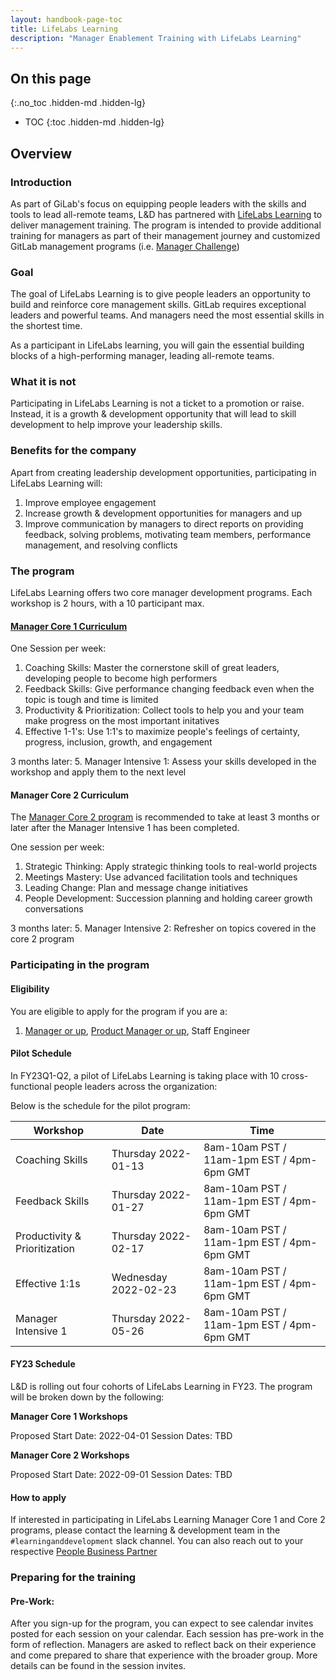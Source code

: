 ```yaml
---
layout: handbook-page-toc
title: LifeLabs Learning
description: "Manager Enablement Training with LifeLabs Learning"
---
```


## On this page
{:.no_toc .hidden-md .hidden-lg}

- TOC
{:toc .hidden-md .hidden-lg}

## Overview

### Introduction

As part of GiLab's focus on equipping people leaders with the skills and tools to lead all-remote teams, L&D has partnered with [LifeLabs Learning](https://lifelabslearning.com/) to deliver management training. The program is intended to provide additional training for managers as part of their management journey and customized GitLab management programs (i.e. [Manager Challenge](https://about.gitlab.com/handbook/people-group/learning-and-development/manager-challenge/)) 

### Goal

The goal of LifeLabs Learning is to give people leaders an opportunity to build and reinforce core management skills. GitLab requires exceptional leaders and powerful teams. And managers need the most essential skills in the shortest time. 

As a participant in LifeLabs learning, you will gain the essential building blocks of a high-performing manager, leading all-remote teams. 

### What it is not

Participating in LifeLabs Learning is not a ticket to a promotion or raise. Instead, it is a growth & development opportunity that will lead to skill development to help improve your leadership skills. 

### Benefits for the company

Apart from creating leadership development opportunities, participating in LifeLabs Learning will: 

1. Improve employee engagement
2. Increase growth & development opportunities for managers and up
3. Improve communication by managers to direct reports on providing feedback, solving problems, motivating team members, performance management, and resolving conflicts

### The program

LifeLabs Learning offers two core manager development programs. Each workshop is 2 hours, with a 10 participant max. 

#### [Manager Core 1 Curriculum](https://drive.google.com/file/d/1MJmxjrMSSCq3lWOOks-vMnzdzPucI0jp/view)

One Session per week: 
1. Coaching Skills: Master the cornerstone skill of great leaders, developing people to become high performers
2. Feedback Skills: Give performance changing feedback even when the topic is tough and time is limited
3. Productivity & Prioritization: Collect tools to help you and your team make progress on the most important initatives
4. Effective 1-1's: Use 1:1's to maximize people's feelings of certainty, progress, inclusion, growth, and engagement

3 months later: 
5. Manager Intensive 1: Assess your skills developed in the workshop and apply them to the next level 

#### Manager Core 2 Curriculum

The [Manager Core 2 program](https://drive.google.com/file/d/1f0HhqBfGn1lnaYSMHcYYqauwyOkNHS0R/view) is recommended to take at least 3 months or later after the Manager Intensive 1 has been completed. 

One session per week: 
1. Strategic Thinking: Apply strategic thinking tools to real-world projects
2. Meetings Mastery: Use advanced facilitation tools and techniques
3. Leading Change: Plan and message change initiatives
4. People Development: Succession planning and holding career growth conversations 

3 months later: 
5. Manager Intensive 2: Refresher on topics covered in the core 2 program

### Participating in the program

#### Eligibility 

You are eligible to apply for the program if you are a: 
 
1. [Manager or up](https://about.gitlab.com/company/team/structure/#layers), [Product Manager or up](https://about.gitlab.com/job-families/product/product-manager/), Staff Engineer


#### Pilot Schedule

In FY23Q1-Q2, a pilot of LifeLabs Learning is taking place with 10 cross-functional people leaders across the organization: 

Below is the schedule for the pilot program: 

| Workshop | Date | Time | 
| ------ | ------ | ------ |
| Coaching Skills | Thursday 2022-01-13 | 8am-10am PST / 11am-1pm EST / 4pm-6pm GMT |
| Feedback Skills | Thursday 2022-01-27 | 8am-10am PST / 11am-1pm EST / 4pm-6pm GMT |
| Productivity & Prioritization | Thursday 2022-02-17 | 8am-10am PST / 11am-1pm EST / 4pm-6pm GMT |
| Effective 1:1s | Wednesday 2022-02-23 | 8am-10am PST / 11am-1pm EST / 4pm-6pm GMT |
| Manager Intensive 1 | Thursday 2022-05-26 | 8am-10am PST / 11am-1pm EST / 4pm-6pm GMT |

#### FY23 Schedule 

L&D is rolling out four cohorts of LifeLabs Learning in FY23. The program will be broken down by the following: 

**Manager Core 1 Workshops**

Proposed Start Date: 2022-04-01
Session Dates: TBD

**Manager Core 2 Workshops**

Proposed Start Date: 2022-09-01
Session Dates: TBD

#### How to apply

If interested in participating in LifeLabs Learning Manager Core 1 and Core 2 programs, please contact the learning & development team in the `#learninganddevelopment` slack channel. You can also reach out to your respective [People Business Partner](/handbook/people-group/#people-business-partner-alignment-to-division)

### Preparing for the training

#### Pre-Work:
 
After you sign-up for the program, you can expect to see calendar invites posted for each session on your calendar. Each session has pre-work in the form of reflection. Managers are asked to reflect back on their experience and come prepared to share that experience with the broader group. More details can be found in the session invites. 

